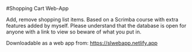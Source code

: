 #Shopping Cart Web-App

Add, remove shopping list items. 
Based on a Scrimba course with extra features added by myself. 
Please understand that the database is open for anyone with a link to view so beware of what you put in. 

Downloadable as a web app from: https://slwebapp.netlify.app
